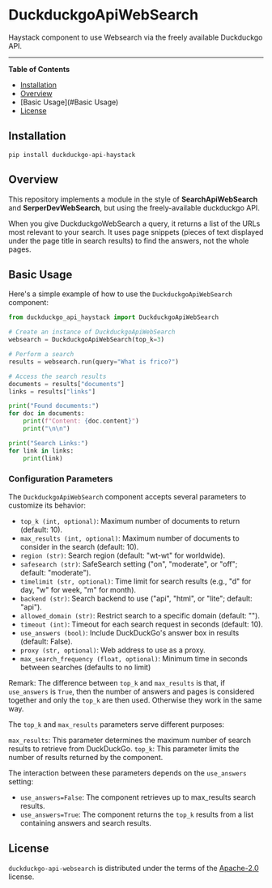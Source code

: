 # DuckduckgoApiWebSearch

Haystack component to use Websearch via the freely available Duckduckgo API.

-----

**Table of Contents**

- [Installation](#Installation)
- [Overview](#Overview)
- [Basic Usage](#Basic Usage)
- [License](#License)

## Installation

```console
pip install duckduckgo-api-haystack
```

## Overview

This repository implements a module in the style of **SearchApiWebSearch**
and **SerperDevWebSearch**, but using the freely-available duckduckgo API.

When you give DuckduckgoWebSearch a query, it returns a list of the URLs most relevant to your search.
It uses page snippets (pieces of text displayed under the page title in search results) to find the answers,
not the whole pages.

## Basic Usage

Here's a simple example of how to use the `DuckduckgoApiWebSearch` component:

```python
from duckduckgo_api_haystack import DuckduckgoApiWebSearch

# Create an instance of DuckduckgoApiWebSearch
websearch = DuckduckgoApiWebSearch(top_k=3)

# Perform a search
results = websearch.run(query="What is frico?")

# Access the search results
documents = results["documents"]
links = results["links"]

print("Found documents:")
for doc in documents:
    print(f"Content: {doc.content}")
    print("\n\n")

print("Search Links:")
for link in links:
    print(link)
```

### Configuration Parameters

The `DuckduckgoApiWebSearch` component accepts several parameters to customize its behavior:

- `top_k (int, optional)`: Maximum number of documents to return (default: 10).
- `max_results (int, optional)`: Maximum number of documents to consider in the search (default: 10).
- `region (str)`: Search region (default: "wt-wt" for worldwide).
- `safesearch (str)`: SafeSearch setting ("on", "moderate", or "off"; default: "moderate").
- `timelimit (str, optional)`: Time limit for search results (e.g., "d" for day, "w" for week, "m" for month).
- `backend (str)`: Search backend to use ("api", "html", or "lite"; default: "api").
- `allowed_domain (str)`: Restrict search to a specific domain (default: "").
- `timeout (int)`: Timeout for each search request in seconds (default: 10).
- `use_answers (bool)`: Include DuckDuckGo's answer box in results (default: False).
- `proxy (str, optional)`: Web address to use as a proxy.
- `max_search_frequency (float, optional)`: Minimum time in seconds between searches (defaults to no limit)

Remark: The difference between `top_k` and `max_results` is that, if `use_answers` is `True`, then the number of
answers and pages is considered together and only the `top_k` are then used. Otherwise they work in the same way.

The `top_k` and `max_results` parameters serve different purposes:

`max_results`: This parameter determines the maximum number of search results to retrieve from DuckDuckGo.
`top_k`: This parameter limits the number of results returned by the component.

The interaction between these parameters depends on the `use_answers` setting:

- `use_answers=False`: The component retrieves up to max_results search results.
- `use_answers=True`: The component returns the `top_k` results from a list containing answers and search results.

## License

`duckduckgo-api-websearch` is distributed under the terms of the [Apache-2.0](https://spdx.org/licenses/Apache-2.0.html) license.
